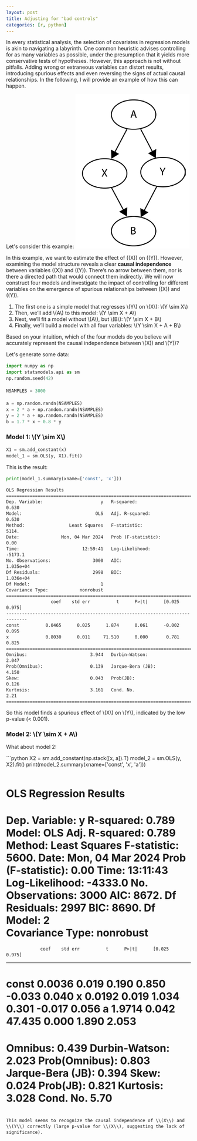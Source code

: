 ```yaml
---
layout: post
title: Adjusting for "bad controls"
categories: [r, python]
---
```


In every statistical analysis, the selection of covariates in regression models is akin to navigating a labyrinth. 
One common heuristic advises controlling for as many variables as possible, under the presumption that it yields more conservative tests of hypotheses. 
However, this approach is not without pitfalls. 
Adding wrong or extraneous variables can distort results, introducing spurious effects and even reversing the signs of actual causal relationships.
In the following, I will provide an example of how this can happen.

Let's consider this example:
![](/images/scm.png)

In this example, we want to estimate the effect of \((X\)) on \((Y\)).
However, examining the model structure reveals a clear __causal independence__ between variables \((X\)) and \((Y\)). There’s no arrow between them, nor is there a directed path that would connect them indirectly. We will now construct four models and investigate the impact of controlling for different variables on the emergence of spurious relationships between \((X\)) and \((Y\)).

1. The first one is a simple model that regresses \\(Y\\) on \\(X\\): \\(Y \sim X\\)
2. Then, we’ll add \\(A\\) to this model: \\(Y \sim X + A\\)
3. Next, we’ll fit a model without \\(A\\), but \\(B\\): \\(Y \sim X + B\\)
4. Finally, we’ll build a model with all four variables: \\(Y \sim X + A + B\\)

Based on your intuition, which of the four models do you believe will accurately represent the causal independence between \\(X\)) and \\(Y\))?

Let's generate some data:

```python
import numpy as np
import statsmodels.api as sm
np.random.seed(42)

NSAMPLES = 3000

a = np.random.randn(NSAMPLES)
x = 2 * a + np.random.randn(NSAMPLES)
y = 2 * a + np.random.randn(NSAMPLES)
b = 1.7 * x + 0.8 * y
```

### Model 1: \\(Y \sim X\\)

 ```python
X1 = sm.add_constant(x)
model_1 = sm.OLS(y, X1).fit()
```

This is the result:

```python
print(model_1.summary(xname=['const', 'x']))
```

```
OLS Regression Results                            
==============================================================================
Dep. Variable:                      y   R-squared:                       0.630
Model:                            OLS   Adj. R-squared:                  0.630
Method:                 Least Squares   F-statistic:                     5114.
Date:                Mon, 04 Mar 2024   Prob (F-statistic):               0.00
Time:                        12:59:41   Log-Likelihood:                -5173.1
No. Observations:                3000   AIC:                         1.035e+04
Df Residuals:                    2998   BIC:                         1.036e+04
Df Model:                           1                                         
Covariance Type:            nonrobust                                         
==============================================================================
                 coef    std err          t      P>|t|      [0.025      0.975]
------------------------------------------------------------------------------
const          0.0465      0.025      1.874      0.061      -0.002       0.095
x              0.8030      0.011     71.510      0.000       0.781       0.825
==============================================================================
Omnibus:                        3.944   Durbin-Watson:                   2.047
Prob(Omnibus):                  0.139   Jarque-Bera (JB):                4.150
Skew:                           0.043   Prob(JB):                        0.126
Kurtosis:                       3.161   Cond. No.                         2.21
==============================================================================
```

So this model finds a spurious effect of \\(X\\) on \\(Y\\), indicated by the low p-value (< 0.001).

### Model 2: \\(Y \sim X + A\\)

What about model 2:

´´´python
X2 = sm.add_constant(np.stack([x, a]).T)
model_2 = sm.OLS(y, X2).fit()
print(model_2.summary(xname=['const', 'x', 'a']))
```

```
OLS Regression Results                            
==============================================================================
Dep. Variable:                      y   R-squared:                       0.789
Model:                            OLS   Adj. R-squared:                  0.789
Method:                 Least Squares   F-statistic:                     5600.
Date:                Mon, 04 Mar 2024   Prob (F-statistic):               0.00
Time:                        13:11:43   Log-Likelihood:                -4333.0
No. Observations:                3000   AIC:                             8672.
Df Residuals:                    2997   BIC:                             8690.
Df Model:                           2                                         
Covariance Type:            nonrobust                                         
==============================================================================
                 coef    std err          t      P>|t|      [0.025      0.975]
------------------------------------------------------------------------------
const          0.0036      0.019      0.190      0.850      -0.033       0.040
x              0.0192      0.019      1.034      0.301      -0.017       0.056
a              1.9714      0.042     47.435      0.000       1.890       2.053
==============================================================================
Omnibus:                        0.439   Durbin-Watson:                   2.023
Prob(Omnibus):                  0.803   Jarque-Bera (JB):                0.394
Skew:                           0.024   Prob(JB):                        0.821
Kurtosis:                       3.028   Cond. No.                         5.70
==============================================================================
```

This model seems to recognize the causal independence of \\(X\\) and \\(Y\\) correctly (large p-value for \\(X\\), suggesting the lack of significance).






